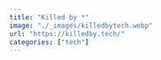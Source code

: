 ```yaml
---
title: "Killed by *"
image: "./_images/killedbytech.webp"
url: "https://killedby.tech/"
categories: ["tech"]
---
```

